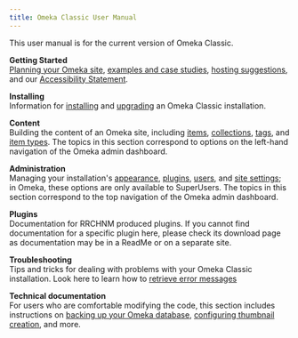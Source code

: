 ```yaml
---
title: Omeka Classic User Manual
---
```

This user manual is for the current version of Omeka Classic. 

**Getting Started**  
[Planning your Omeka site](GettingStarted/Site_Planning_Tip/), [examples and case studies](GettingStarted/UsingOmeka), [hosting suggestions](GettingStarted/Hosting_Suggestions), and our [Accessibility Statement](GettingStarted/Accessibility_Statement). 

**Installing**  
Information for [installing](Installation/Installation) and [upgrading](Installation/Upgrading) an Omeka Classic installation.

**Content**  
Building the content of an Omeka site, including [items](Content/Items), [collections](Content/Collections), [tags](Content/Tags), and [item types](Content/Item_Types). The topics in this section correspond to options on the left-hand navigation of the Omeka admin dashboard.

**Administration**  
Managing your installation's [appearance](Admin/Appearance/Appearance_Settings/), [plugins](Admin/Adding_and_Managing_Plugins), [users](Admin/Users), and [site settings](Admin/Settings/General_Settings/); in Omeka, these options are only available to SuperUsers. The topics in this section correspond to the top navigation of the Omeka admin dashboard.

**Plugins**  
Documentation for RRCHNM produced plugins. If you cannot find documentation for a specific plugin here, please check its download page as documentation may be in a ReadMe or on a separate site. 

**Troubleshooting**  
Tips and tricks for dealing with problems with your Omeka Classic installation. Look here to learn how to [retrieve error messages](Troubleshooting/Retrieving_Error_Messages)

**Technical documentation**  
For users who are comfortable modifying the code, this section includes instructions on [backing up your Omeka database](Technical/Backing_up_an_Omeka_Database), [configuring thumbnail creation](Technical/ConfiguringThumbnailCreation), and more.
